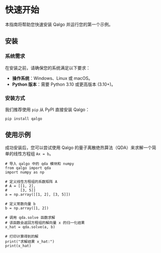 # 快速开始

本指南将帮助您快速安装 Qalgo 并运行您的第一个示例。

## 安装

### 系统需求

在安装之前，请确保您的系统满足以下要求：

-  **操作系统**：Windows、Linux 或 macOS。
-  **Python 版本**：需要 Python 3.10 或更高版本 (3.10+)。

### 安装方式

我们推荐使用 `pip` 从 PyPI 直接安装 Qalgo：

    pip install qalgo

## 使用示例

成功安装后，您可以尝试使用 Qalgo 的量子离散绝热算法（QDA）来求解一个简单的线性方程组 `Ax = b`。

    # 导入 qalgo 中的 qda 模块和 numpy
    from qalgo import qda
    import numpy as np

    # 定义线性方程组的系数矩阵 A
    # A = [[1, 2],
    #      [3, 5]]
    a = np.array([[1, 2], [3, 5]])

    # 定义常数向量 b
    b = np.array([1, 2])

    # 调用 qda.solve 函数求解
    # 该函数会返回方程组的解向量 x 的归一化结果
    x_hat = qda.solve(a, b)

    # 打印计算得到的解
    print("求解结果 x_hat:")
    print(x_hat)

